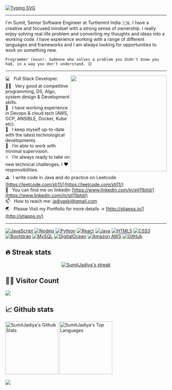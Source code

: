 
[![Typing SVG](https://readme-typing-svg.herokuapp.com?size=26&center=true&vCenter=true&height=60&width=1000&color=d1a52f&lines=Namaste+🙏;5.5%2B+years+of+experience;Full+Stack+Web+Developer;Always+ready+to+learn+new+things)](https://git.io/typing-svg)

-------------

I'm Sumit, Senior Software Engineer at Turtlemint India 🇮🇳. I have a creative and focused mindset with a strong sense of ownership. I really enjoy solving real-life problem and converting my thoughts and ideas into a working code. I have experience working with a range of different languages and frameworks and I am always looking for opportunities to work on something new. 

```
Programmer (noun): Someone who solves a problem you didn't know you had, in a way you don't understand. 😉
```
---------------------------
  <img align="right" src="https://camo.githubusercontent.com/992babdffd8c74a1502de375fbdf7e4d54773242/68747470733a2f2f6d656469612e67697068792e636f6d2f6d656469612f53576f536b4e36447854737a71494b4571762f67697068792e676966" width="300" height="300"/>
</p>

💻    &nbsp; Full Stack Developer.<br />
✍🏻   &nbsp;  Very good at competitive programming, DS, Algo, system design & Development skills.<br />
🔭   &nbsp;  I have working experience in Devops & cloud tech (AWS, GCP, ANSIBLE, Docker, Kube etc).<br />
👯    &nbsp; I keep myself up-to-date with the latest technological developments.<br />
🤔    &nbsp; I’m able to work with minimal supervision.<br />
⚡️    &nbsp; I’m always ready to take on new technical challenges. I :heart: responsibilities. <br />
⛳   &nbsp;  I write code in Java and do practice on Leetcode [https://leetcode.com/stj11/](https://leetcode.com/stj11/)<br />
👀    &nbsp; You can find me on linkedin [https://www.linkedin.com/in/stj11bitd/](https://www.linkedin.com/in/stj11bitd/)<br />
📫    &nbsp; How to reach me: jadiyaskj@gmail.com<br />
🌏    &nbsp; Please Visit my Portfolio for more details -> [http://stjapps.in/](http://stjapps.in/)<br/>

---------------------------
<div>
<p><a target="_blank" rel="noopener noreferrer" href="https://camo.githubusercontent.com/d423cf12cc9ec53976db472d8844305e3f324418/68747470733a2f2f696d672e736869656c64732e696f2f62616467652f2d4a6176615363726970742d626c61636b3f7374796c653d666c61742d737175617265266c6f676f3d6a617661736372697074"><img src="https://camo.githubusercontent.com/d423cf12cc9ec53976db472d8844305e3f324418/68747470733a2f2f696d672e736869656c64732e696f2f62616467652f2d4a6176615363726970742d626c61636b3f7374796c653d666c61742d737175617265266c6f676f3d6a617661736372697074" alt="JavaScript" data-canonical-src="https://img.shields.io/badge/-JavaScript-black?style=flat-square&amp;logo=javascript" style="max-width:100%;"></a>
<a target="_blank" rel="noopener noreferrer" href="https://camo.githubusercontent.com/b3b7c945d9fcab6d5c7c9bb0c94d2b0a9042c09e/68747470733a2f2f696d672e736869656c64732e696f2f62616467652f2d4e6f64656a732d626c61636b3f7374796c653d666c61742d737175617265266c6f676f3d4e6f64652e6a73"><img src="https://camo.githubusercontent.com/b3b7c945d9fcab6d5c7c9bb0c94d2b0a9042c09e/68747470733a2f2f696d672e736869656c64732e696f2f62616467652f2d4e6f64656a732d626c61636b3f7374796c653d666c61742d737175617265266c6f676f3d4e6f64652e6a73" alt="Nodejs" data-canonical-src="https://img.shields.io/badge/-Nodejs-black?style=flat-square&amp;logo=Node.js" style="max-width:100%;"></a>
<a target="_blank" rel="noopener noreferrer" href="https://camo.githubusercontent.com/20cffd2088b2895f833a332310e9a6596589205b/68747470733a2f2f696d672e736869656c64732e696f2f62616467652f2d507974686f6e2d626c61636b3f7374796c653d666c61742d737175617265266c6f676f3d507974686f6e"><img src="https://camo.githubusercontent.com/20cffd2088b2895f833a332310e9a6596589205b/68747470733a2f2f696d672e736869656c64732e696f2f62616467652f2d507974686f6e2d626c61636b3f7374796c653d666c61742d737175617265266c6f676f3d507974686f6e" alt="Python" data-canonical-src="https://img.shields.io/badge/-Python-black?style=flat-square&amp;logo=Python" style="max-width:100%;"></a>
<a target="_blank" rel="noopener noreferrer" href="https://camo.githubusercontent.com/e84deddfd8c2c12a7d28911e3c70c569658ff6c3/68747470733a2f2f696d672e736869656c64732e696f2f62616467652f2d52656163742d626c61636b3f7374796c653d666c61742d737175617265266c6f676f3d7265616374"><img src="https://camo.githubusercontent.com/e84deddfd8c2c12a7d28911e3c70c569658ff6c3/68747470733a2f2f696d672e736869656c64732e696f2f62616467652f2d52656163742d626c61636b3f7374796c653d666c61742d737175617265266c6f676f3d7265616374" alt="React" data-canonical-src="https://img.shields.io/badge/-React-black?style=flat-square&amp;logo=react" style="max-width:100%;"></a>
<a target="_blank" rel="noopener noreferrer" href="https://camo.githubusercontent.com/ecaa192b7b132b9bfe5e07dd408ecab68e12de66/68747470733a2f2f696d672e736869656c64732e696f2f62616467652f2d6a6176612d4533344138363f7374796c653d666c61742d737175617265266c6f676f3d6a617661"><img src="https://camo.githubusercontent.com/ecaa192b7b132b9bfe5e07dd408ecab68e12de66/68747470733a2f2f696d672e736869656c64732e696f2f62616467652f2d6a6176612d4533344138363f7374796c653d666c61742d737175617265266c6f676f3d6a617661" alt="Java" data-canonical-src="https://img.shields.io/badge/-java-E34A86?style=flat-square&amp;logo=java" style="max-width:100%;"></a>
<a target="_blank" rel="noopener noreferrer" href="https://camo.githubusercontent.com/d1955a46310c59bb55250d86c071a900f022da48/68747470733a2f2f696d672e736869656c64732e696f2f62616467652f2d48544d4c352d4533344632363f7374796c653d666c61742d737175617265266c6f676f3d68746d6c35266c6f676f436f6c6f723d7768697465"><img src="https://camo.githubusercontent.com/d1955a46310c59bb55250d86c071a900f022da48/68747470733a2f2f696d672e736869656c64732e696f2f62616467652f2d48544d4c352d4533344632363f7374796c653d666c61742d737175617265266c6f676f3d68746d6c35266c6f676f436f6c6f723d7768697465" alt="HTML5" data-canonical-src="https://img.shields.io/badge/-HTML5-E34F26?style=flat-square&amp;logo=html5&amp;logoColor=white" style="max-width:100%;"></a>
<a target="_blank" rel="noopener noreferrer" href="https://camo.githubusercontent.com/1deba54ff90ed27981e953dd91a925cb663e9659/68747470733a2f2f696d672e736869656c64732e696f2f62616467652f2d435353332d3135373242363f7374796c653d666c61742d737175617265266c6f676f3d63737333"><img src="https://camo.githubusercontent.com/1deba54ff90ed27981e953dd91a925cb663e9659/68747470733a2f2f696d672e736869656c64732e696f2f62616467652f2d435353332d3135373242363f7374796c653d666c61742d737175617265266c6f676f3d63737333" alt="CSS3" data-canonical-src="https://img.shields.io/badge/-CSS3-1572B6?style=flat-square&amp;logo=css3" style="max-width:100%;"></a>
<a target="_blank" rel="noopener noreferrer" href="https://camo.githubusercontent.com/b85d7abe1666bb70d2930ff551f7307020c39fec/68747470733a2f2f696d672e736869656c64732e696f2f62616467652f2d426f6f7473747261702d3536334437433f7374796c653d666c61742d737175617265266c6f676f3d626f6f747374726170"><img src="https://camo.githubusercontent.com/b85d7abe1666bb70d2930ff551f7307020c39fec/68747470733a2f2f696d672e736869656c64732e696f2f62616467652f2d426f6f7473747261702d3536334437433f7374796c653d666c61742d737175617265266c6f676f3d626f6f747374726170" alt="Bootstrap" data-canonical-src="https://img.shields.io/badge/-Bootstrap-563D7C?style=flat-square&amp;logo=bootstrap" style="max-width:100%;"></a>
<!-- <a target="_blank" rel="noopener noreferrer" href="https://camo.githubusercontent.com/542e0b0f0bfd04fc283c919d32a099afb3c8391d/68747470733a2f2f696d672e736869656c64732e696f2f62616467652f2d547970655363726970742d3030374143433f7374796c653d666c61742d737175617265266c6f676f3d74797065736372697074"><img src="https://camo.githubusercontent.com/542e0b0f0bfd04fc283c919d32a099afb3c8391d/68747470733a2f2f696d672e736869656c64732e696f2f62616467652f2d547970655363726970742d3030374143433f7374796c653d666c61742d737175617265266c6f676f3d74797065736372697074" alt="TypeScript" data-canonical-src="https://img.shields.io/badge/-TypeScript-007ACC?style=flat-square&amp;logo=typescript" style="max-width:100%;"></a> -->
<!-- <a target="_blank" rel="noopener noreferrer" href="https://camo.githubusercontent.com/767fd7b1a80de584bc961ce9ab515c6cc07bb0ad/68747470733a2f2f696d672e736869656c64732e696f2f62616467652f2d4d6f6e676f44422d626c61636b3f7374796c653d666c61742d737175617265266c6f676f3d6d6f6e676f6462"><img src="https://camo.githubusercontent.com/767fd7b1a80de584bc961ce9ab515c6cc07bb0ad/68747470733a2f2f696d672e736869656c64732e696f2f62616467652f2d4d6f6e676f44422d626c61636b3f7374796c653d666c61742d737175617265266c6f676f3d6d6f6e676f6462" alt="MongoDB" data-canonical-src="https://img.shields.io/badge/-MongoDB-black?style=flat-square&amp;logo=mongodb" style="max-width:100%;"></a> -->
<!-- <a target="_blank" rel="noopener noreferrer" href="https://camo.githubusercontent.com/b09b8907d055432abb401be48ec2145da79c6b7e/68747470733a2f2f696d672e736869656c64732e696f2f62616467652f2d4772617068514c2d4531303039383f7374796c653d666c61742d737175617265266c6f676f3d6772617068716c"><img src="https://camo.githubusercontent.com/b09b8907d055432abb401be48ec2145da79c6b7e/68747470733a2f2f696d672e736869656c64732e696f2f62616467652f2d4772617068514c2d4531303039383f7374796c653d666c61742d737175617265266c6f676f3d6772617068716c" alt="GraphQL" data-canonical-src="https://img.shields.io/badge/-GraphQL-E10098?style=flat-square&amp;logo=graphql" style="max-width:100%;"></a> -->
<!-- <a target="_blank" rel="noopener noreferrer" href="https://camo.githubusercontent.com/e59c0354f283504e6177505099fa7badfee2f18b/68747470733a2f2f696d672e736869656c64732e696f2f62616467652f2d41706f6c6c6f2532304772617068514c2d3331314338373f7374796c653d666c61742d737175617265266c6f676f3d61706f6c6c6f2d6772617068716c"><img src="https://camo.githubusercontent.com/e59c0354f283504e6177505099fa7badfee2f18b/68747470733a2f2f696d672e736869656c64732e696f2f62616467652f2d41706f6c6c6f2532304772617068514c2d3331314338373f7374796c653d666c61742d737175617265266c6f676f3d61706f6c6c6f2d6772617068716c" alt="Apollo GraphQL" data-canonical-src="https://img.shields.io/badge/-Apollo%20GraphQL-311C87?style=flat-square&amp;logo=apollo-graphql" style="max-width:100%;"></a> -->
<a target="_blank" rel="noopener noreferrer" href="https://camo.githubusercontent.com/05b409efb6f95b34435fe13903720bf3fba39679/68747470733a2f2f696d672e736869656c64732e696f2f62616467652f2d4d7953514c2d626c61636b3f7374796c653d666c61742d737175617265266c6f676f3d6d7973716c"><img src="https://camo.githubusercontent.com/05b409efb6f95b34435fe13903720bf3fba39679/68747470733a2f2f696d672e736869656c64732e696f2f62616467652f2d4d7953514c2d626c61636b3f7374796c653d666c61742d737175617265266c6f676f3d6d7973716c" alt="MySQL" data-canonical-src="https://img.shields.io/badge/-MySQL-black?style=flat-square&amp;logo=mysql" style="max-width:100%;"></a>
<!-- <a target="_blank" rel="noopener noreferrer" href="https://camo.githubusercontent.com/0616d50fe4f21c42fa6742959c1d28bd54a26ae3/68747470733a2f2f696d672e736869656c64732e696f2f62616467652f2d4865726f6b752d3433303039383f7374796c653d666c61742d737175617265266c6f676f3d6865726f6b75"><img src="https://camo.githubusercontent.com/0616d50fe4f21c42fa6742959c1d28bd54a26ae3/68747470733a2f2f696d672e736869656c64732e696f2f62616467652f2d4865726f6b752d3433303039383f7374796c653d666c61742d737175617265266c6f676f3d6865726f6b75" alt="Heroku" data-canonical-src="https://img.shields.io/badge/-Heroku-430098?style=flat-square&amp;logo=heroku" style="max-width:100%;"></a> -->
<!-- <a target="_blank" rel="noopener noreferrer" href="https://camo.githubusercontent.com/f727a434e8503e5143f5e7afb2d0c5425ddc91e6/68747470733a2f2f696d672e736869656c64732e696f2f62616467652f2d446f636b65722d626c61636b3f7374796c653d666c61742d737175617265266c6f676f3d646f636b6572"><img src="https://camo.githubusercontent.com/f727a434e8503e5143f5e7afb2d0c5425ddc91e6/68747470733a2f2f696d672e736869656c64732e696f2f62616467652f2d446f636b65722d626c61636b3f7374796c653d666c61742d737175617265266c6f676f3d646f636b6572" alt="Docker" data-canonical-src="https://img.shields.io/badge/-Docker-black?style=flat-square&amp;logo=docker" style="max-width:100%;"></a> -->
<a target="_blank" rel="noopener noreferrer" href="https://camo.githubusercontent.com/ca7c6a9834841fccaa75227ecbebfd445ae75530/68747470733a2f2f696d672e736869656c64732e696f2f62616467652f2d4469676974616c2532304f6365616e2d6461726b626c75653f7374796c653d666c61742d737175617265266c6f676f3d6469676974616c6f6365616e"><img src="https://camo.githubusercontent.com/ca7c6a9834841fccaa75227ecbebfd445ae75530/68747470733a2f2f696d672e736869656c64732e696f2f62616467652f2d4469676974616c2532304f6365616e2d6461726b626c75653f7374796c653d666c61742d737175617265266c6f676f3d6469676974616c6f6365616e" alt="DigitalOcean" data-canonical-src="https://img.shields.io/badge/-Digital%20Ocean-darkblue?style=flat-square&amp;logo=digitalocean" style="max-width:100%;"></a>
<a target="_blank" rel="noopener noreferrer" href="https://camo.githubusercontent.com/aeb3c6037ff10d02e76bffb837b78817b0993a6c/68747470733a2f2f696d672e736869656c64732e696f2f62616467652f416d617a6f6e2532304157532d3233324633453f7374796c653d666c61742d737175617265266c6f676f3d616d617a6f6e2d617773"><img src="https://camo.githubusercontent.com/aeb3c6037ff10d02e76bffb837b78817b0993a6c/68747470733a2f2f696d672e736869656c64732e696f2f62616467652f416d617a6f6e2532304157532d3233324633453f7374796c653d666c61742d737175617265266c6f676f3d616d617a6f6e2d617773" alt="Amazon AWS" data-canonical-src="https://img.shields.io/badge/Amazon%20AWS-232F3E?style=flat-square&amp;logo=amazon-aws" style="max-width:100%;"></a>
<a target="_blank" rel="noopener noreferrer" href="https://camo.githubusercontent.com/3f5a17ab56610b19378b1c3fcc589c330e4c7bec/68747470733a2f2f696d672e736869656c64732e696f2f62616467652f2d4769744875622d3138313731373f7374796c653d666c61742d737175617265266c6f676f3d676974687562"><img src="https://camo.githubusercontent.com/3f5a17ab56610b19378b1c3fcc589c330e4c7bec/68747470733a2f2f696d672e736869656c64732e696f2f62616467652f2d4769744875622d3138313731373f7374796c653d666c61742d737175617265266c6f676f3d676974687562" alt="GitHub" data-canonical-src="https://img.shields.io/badge/-GitHub-181717?style=flat-square&amp;logo=github" style="max-width:100%;"></a>
</div>

<!--
---------------------------

<a href="https://https://github.com/SumitJadiya/SumitJadiya">
  <img align="center" src="https://github-readme-stats.vercel.app/api/top-langs/?username=SumitJadiya&title_color=ffffff&text_color=c9cacc&icon_color=2bbc8a&bg_color=1d1f21&langs_count=3" />
</a>

<a href="https://github.com/SumitJadiya/SumitJadiya">
  <img align="center" src="https://github-readme-stats.vercel.app/api?username=SumitJadiya&title_color=ffffff&text_color=c9cacc&icon_color=fabc8b&bg_color=1d1f21&show_icons=true&count_private=true" alt="Sumit's GitHub Stats" />
</a>
-->

## 🔥 Streak stats

<!-- <details>  -->
<!-- <summary>Streak Stats 🔥 </summary> -->
<p align="center">
  <a href="https://github.com/DenverCoder1/github-readme-streak-stats">
    <img title="🔥" alt="SumitJadiya's streak" src="https://github-readme-streak-stats.herokuapp.com/?user=SumitJadiya&theme=monokai-metallian&hide_border=true"/>
  </a>
  <!-- <p align="center">🔥 Get streak stats for your profile at <a href="https://git.io/streak-stats">git.io/streak-stats</a></p> -->
</p>
<!-- </details> -->

## 🧑‍💻 Visitor Count
![](https://komarev.com/ghpvc/?username=SumitJadiya&label=PROFILE+VIEWS&color=yellow)

<!-- ## 🧑‍💻 Weekly Coding Time
<a href="https://wakatime.com/@a873f402-6e2b-4b2a-beaf-0556bd97977f"><img src="https://wakatime.com/badge/user/a873f402-6e2b-4b2a-beaf-0556bd97977f.svg" alt="Total time coded since Apr 26 2021" /></a>
 -->
## 📈 Github stats

<!-- <details>  -->
<!--   <summary>💻 GitHub Profile Stats</summary> -->

<a href="https://stj-portfolio.netlify.app/"><img alt="SumitJadiya's Github Stats" src="https://github-readme-stats.vercel.app/api?username=SumitJadiya&show_icons=true&count_private=true&theme=react&bg_color=1F222E&title_color=F85D7F&icon_color=F8D866" height="165px"/></a>
  <a href="https://stj-portfolio.netlify.app/"><img alt="SumitJadiya's Top Languages" src="https://github-readme-stats.vercel.app/api/top-langs/?username=SumitJadiya&langs_count=3&layout=compact&theme=react&bg_color=1F222E&title_color=F85D7F&icon_color=F8D866" height="165px"/></a>
  <br/>
<!--   <a href="#" style="width: 100%">  
  <img src="https://github-profile-summary-cards.vercel.app/api/cards/profile-details?username=SumitJadiya&amp;theme=dracula" />
  </a> -->
<a href="https://stj-portfolio.netlify.app/"><img src="https://activity-graph.herokuapp.com/graph?username=SumitJadiya&amp;theme=rogue&amp;bg_color=1F222E&amp;color=F85D7F" /> </a>
  <br/>
    <br/>

<!--   <b>Note: </b>Top languages is only a metric of the languages my public code consists of and doesn't reflect experience or skill level. -->
<!-- </details> -->

